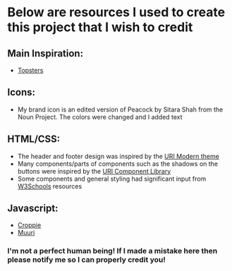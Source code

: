 # Below are resources I used to create this project that I wish to credit

## Main Inspiration:
- [Topsters](https://www.neverendingchartrendering.org/ "Topsters")

## Icons:
- My brand icon is an edited version of Peacock by Sitara Shah from the Noun Project. The colors were changed and I added text

## HTML/CSS:
- The header and footer design was inspired by the [URI Modern theme](https://github.com/uriweb/uri-modern "URI Modern Theme Github")
- Many components/parts of components such as the shadows on the buttons were inspired by the [URI Component Library](https://github.com/uriweb/uri-component-library "URI Component Library Github")
- Some components and general styling had significant input from [W3Schools](https://www.w3schools.com "W3Schools") resources

## Javascript:
- [Croppie](https://foliotek.github.io/Croppie/ "Croppie Github")
- [Muuri](https://github.com/haltu/muuri "Muuri Github")


### I'm not a perfect human being! If I made a mistake here then please notify me so I can properly credit you!
